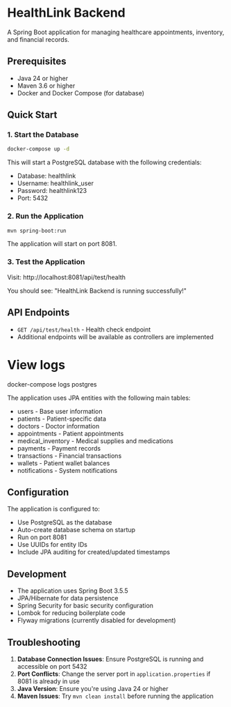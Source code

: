 # HealthLink Backend

A Spring Boot application for managing healthcare appointments, inventory, and financial records.

## Prerequisites

- Java 24 or higher
- Maven 3.6 or higher
- Docker and Docker Compose (for database)

## Quick Start

### 1. Start the Database

```bash
docker-compose up -d
```

This will start a PostgreSQL database with the following credentials:
- Database: healthlink
- Username: healthlink_user
- Password: healthlink123
- Port: 5432

### 2. Run the Application

```bash
mvn spring-boot:run
```

The application will start on port 8081.

### 3. Test the Application

Visit: http://localhost:8081/api/test/health

You should see: "HealthLink Backend is running successfully!"

## API Endpoints

- `GET /api/test/health` - Health check endpoint
- Additional endpoints will be available as controllers are implemented

# View logs
docker-compose logs postgres

The application uses JPA entities with the following main tables:
- users - Base user information
- patients - Patient-specific data
- doctors - Doctor information
- appointments - Patient appointments
- medical_inventory - Medical supplies and medications
- payments - Payment records
- transactions - Financial transactions
- wallets - Patient wallet balances
- notifications - System notifications

## Configuration

The application is configured to:
- Use PostgreSQL as the database
- Auto-create database schema on startup
- Run on port 8081
- Use UUIDs for entity IDs
- Include JPA auditing for created/updated timestamps

## Development

- The application uses Spring Boot 3.5.5
- JPA/Hibernate for data persistence
- Spring Security for basic security configuration
- Lombok for reducing boilerplate code
- Flyway migrations (currently disabled for development)

## Troubleshooting

1. **Database Connection Issues**: Ensure PostgreSQL is running and accessible on port 5432
2. **Port Conflicts**: Change the server port in `application.properties` if 8081 is already in use
3. **Java Version**: Ensure you're using Java 24 or higher
4. **Maven Issues**: Try `mvn clean install` before running the application 